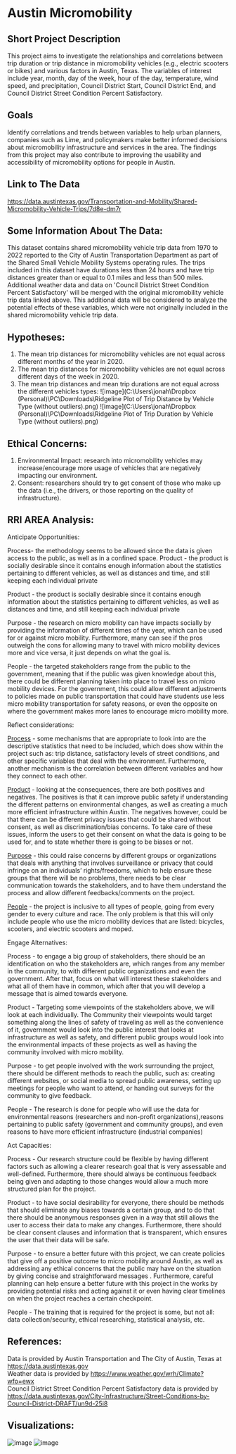 
# Austin Micromobility
## Short Project Description
This project aims to investigate the relationships and correlations between trip duration or trip distance in micromobility vehicles (e.g., electric scooters or bikes) and various factors in Austin, Texas. The variables of interest include year, month, day of the week, hour of the day, temperature, wind speed, and precipitation, Council District Start, Council District End, and Council District Street Condition Percent Satisfactory.

## Goals
Identify correlations and trends between variables to help urban planners, companies such as Lime, and policymakers make better informed decisions about micromobility infrastructure and services in the area. The findings from this project may also contribute to improving the usability and accessibility of micromobility options for people in Austin.

## Link to The Data
<https://data.austintexas.gov/Transportation-and-Mobility/Shared-Micromobility-Vehicle-Trips/7d8e-dm7r>

## Some Information About The Data: 
This dataset contains shared micromobility vehicle trip data from 1970 to 2022 reported to the City of Austin Transportation Department as part of the Shared Small Vehicle Mobility Systems operating rules. The trips included in this dataset have durations less than 24 hours and have trip distances greater than or equal to 0.1 miles and less than 500 miles. Additional weather data and data on 'Council District Street Condition Percent Satisfactory' will be merged with the original micromobility vehicle trip data linked above. This additional data will be considered to analyze the potential effects of these variables, which were not originally included in the shared micromobility vehicle trip data.

## Hypotheses:
1. The mean trip distances for micromobility vehicles are not equal across different months of the year in 2020.
2. The mean trip distances for micromobility vehicles are not equal across different days of the week in 2020.
3. The mean trip distances and mean trip durations are not equal across the different vehicles types:
   ![image](C:\Users\jonah\Dropbox (Personal)\PC\Downloads\Ridgeline Plot of Trip Distance by Vehicle Type (without outliers).png)
   ![image](C:\Users\jonah\Dropbox (Personal)\PC\Downloads\Ridgeline Plot of Trip Duration by Vehicle Type (without outliers).png)

## Ethical Concerns:
1. Environmental Impact: research into micromobility vehicles may increase/encourage more usage of vehicles that are negatively impacting our environment.
2. Consent: researchers should try to get consent of those who make up the data (i.e., the drivers, or those reporting on the quality of infrastructure).

## RRI AREA Analysis:

Anticipate Opportunities:

Process- the methodology seems to be allowed since the data is given access to the public, as well as in a confined space. 
Product - the product is socially desirable since it contains enough information about the statistics pertaining to different vehicles, as well as distances and time, and still keeping each individual private

Product - the product is socially desirable since it contains enough information about the statistics pertaining to different vehicles, as well as distances and time, and still keeping each individual private

Purpose - the research on micro mobility can have impacts socially by providing the information of different times of the year, which can be used for or against micro mobility. Furthermore, many can see if the pros outweigh the cons for allowing many to travel with micro mobility devices more and vice versa, it just depends on what the goal is. 

People - the targeted stakeholders range from the public to the government, meaning that if the public was given knowledge about this, there could be different planning taken into place to travel less on micro mobility devices. For the government, this could allow different adjustments to policies made on public transportation that could have students use less micro mobility transportation for safety reasons, or even the opposite on where the government makes more lanes to encourage micro mobility more. 


Reflect considerations:

<u>Process</u> - some mechanisms that are appropriate to look into are the descriptive statistics that need to be included, which does show within the project such as: trip distance, satisfactory levels of street conditions, and other specific variables that deal with the environment. Furthermore, another mechanism is the correlation between different variables and how they connect to each other.

<u>Product</u> - looking at the consequences, there are both positives and negatives. The positives is that it can improve public safety if understanding the different patterns on environmental changes, as well as creating a much more efficient infrastructure within Austin. The negatives however, could be that there can be different privacy issues that could be shared without consent, as well as discrimination/bias concerns. To take care of these issues, inform the users to get their consent on what the data is going to be used for, and to state whether there is going to be biases or not.

<u>Purpose</u> - this could raise concerns by different groups or organizations that deals with anything that involves surveillance or privacy that could infringe on an individuals’ rights/freedoms, which to help ensure these groups that there will be no problems, there needs to be clear communication towards the stakeholders, and to have them understand the process and allow different feedbacks/comments on the project.

<u>People</u> - the project is inclusive to all types of people, going from every gender to every culture and race. The only problem is that this will only include people who use the micro mobility devices that are listed: bicycles, scooters, and electric scooters and moped.


Engage Alternatives:

Process - to engage a big group of stakeholders, there should be an identification on who the stakeholders are, which ranges from any member in the community, to with different public organizations and even the government. After that, focus on what will interest these stakeholders and what all of them have in common, which after that you will develop a message that is aimed towards everyone.

Product - Targeting some viewpoints of the stakeholders above, we will look at each individually. The Community their viewpoints would target something along the lines of safety of traveling as well as the convenience of it, government would look into the public interest that looks at infrastructure as well as safety, and different public groups would look into the environmental impacts of these projects as well as having the community involved with micro mobility. 

Purpose - to get people involved with the work surrounding the project, there should be different methods to reach the public, such as: creating different websites, or social media to spread public awareness, setting up meetings for people who want to attend, or handing out surveys for the community to give feedback.

People - The research is done for people who will use the data for environmental reasons (researchers and non-profit organizations),reasons pertaining to public safety (government and community groups), and even reasons to have more efficient infrastructure (industrial companies)


Act Capacities:

Process - Our research structure could be flexible by having different factors such as allowing a clearer research goal that is very assessable and well-defined. Furthermore, there should always be continuous feedback being given and adapting to those changes would allow a much more structured plan for the project.

Product - to have social desirability for everyone, there should be methods that should eliminate any biases towards a certain group, and to do that there should be anonymous responses given in a way that still allows the user to access their data to make any changes. Furthermore, there should be clear consent clauses and information that is transparent, which ensures the user that their data will be safe.

Purpose - to ensure a better future with this project, we can create policies that give off a positive outcome to micro mobility around Austin, as well as addressing any ethical concerns that the public may have on the situation by giving concise and straightforward messages . Furthermore, careful planning can help ensure a better future with this project in the works by providing potential risks and acting against it or even having clear timelines on when the project reaches a certain checkpoint. 

People - The training that is required for the project is some, but not all: data collection/security, ethical researching, statistical analysis, etc.


## References:
Data is provided by Austin Transportation and The City of Austin, Texas at <https://data.austintexas.gov>
<br>
Weather data is provided by <https://www.weather.gov/wrh/Climate?wfo=ewx>
<br>
Council District Street Condition Percent Satisfactory data is provided by <https://data.austintexas.gov/City-Infrastructure/Street-Conditions-by-Council-District-DRAFT/un9d-25i8>

## Visualizations:
![image](https://github.com/adtra33/Austin_Micromobility/assets/143444099/5dfb1890-8e62-44f4-8fc5-6ab5c15e9396)
![image](https://github.com/adtra33/Austin_Micromobility/assets/143444099/791578ef-b2dc-432e-8fc3-a751d4a98382)







